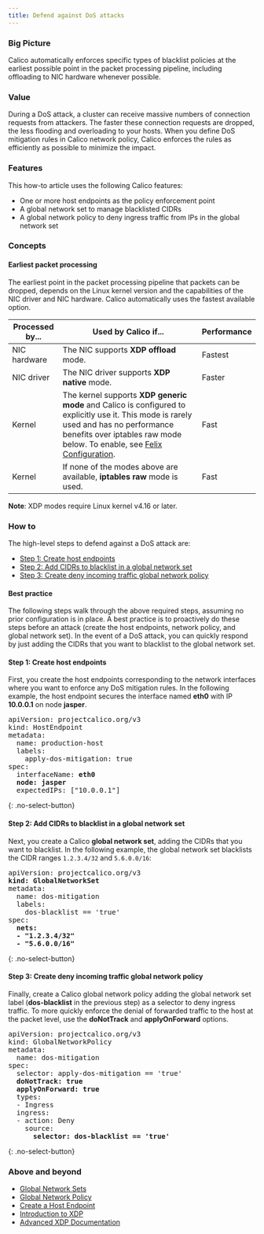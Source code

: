 ```yaml
---
title: Defend against DoS attacks
---
```


### Big Picture 

Calico automatically enforces specific types of blacklist policies at the earliest possible point in the packet processing pipeline, including offloading to NIC hardware whenever possible. 

### Value
During a DoS attack, a cluster can receive massive numbers of connection requests from attackers. The faster these connection requests are dropped, the less flooding and overloading to your hosts. When you define DoS mitigation rules in Calico network policy, Calico enforces the rules as efficiently as possible to minimize the impact.

### Features
This how-to article uses the following Calico features:
- One or more host endpoints as the policy enforcement point
- A global network set to manage blacklisted CIDRs
- A global network policy to deny ingress traffic from IPs in the global network set

### Concepts

#### Earliest packet processing
The earliest point in the packet processing pipeline that packets can be dropped, depends on the Linux kernel version and the capabilities of the NIC driver and NIC hardware. Calico automatically uses the fastest available option.

| Processed by... | Used by Calico if...                                         | Performance |
| --------------- | ------------------------------------------------------------ | ----------- |
| NIC hardware    | The NIC supports **XDP offload** mode.                       | Fastest     |
| NIC driver      | The NIC driver supports **XDP native** mode.                 | Faster      |
| Kernel          | The kernel supports **XDP generic mode** and Calico is configured to explicitly use it. This mode is rarely used and has no performance benefits over iptables raw mode below. To enable, see [Felix Configuration]({{site.baseurl}}/{{page.version}}/reference/resources/felixconfig).   | Fast        |
| Kernel          | If none of the modes above are available, **iptables raw** mode is used. | Fast        |

**Note**: XDP modes require Linux kernel v4.16 or later.

### How to

The high-level steps to defend against a DoS attack are:

- [Step 1: Create host endpoints](#step-1-create-host-endpoints)
- [Step 2: Add CIDRs to blacklist in a global network set](#step-2-add-cidrs-to-blacklist-in-a-global-network-set)
- [Step 3: Create deny incoming traffic global network policy](#step-3-create-deny-incoming-traffic-global-network-policy)

#### Best practice
The following steps walk through the above required steps, assuming no prior configuration is in place. A best practice is to proactively do these steps before an attack (create the host endpoints, network policy, and global network set). In the event of a DoS attack, you can quickly respond by just adding the CIDRs that you want to blacklist to the global network set.

#### Step 1: Create host endpoints
First, you create the host endpoints corresponding to the network interfaces where you want to enforce any DoS mitigation rules. In the following example, the host endpoint secures the interface named **eth0** with IP **10.0.0.1** on node **jasper**.

<pre>
apiVersion: projectcalico.org/v3
kind: HostEndpoint
metadata:
  name: production-host
  labels:
    apply-dos-mitigation: true
spec:
  interfaceName: <b>eth0</b>
  <b>node: jasper</b>
  expectedIPs: ["10.0.0.1"]
</pre>
{: .no-select-button}

#### Step 2: Add CIDRs to blacklist in a global network set
Next, you create a Calico **global network set**, adding the CIDRs that you want to blacklist. In the following example, the global network set blacklists the CIDR ranges `1.2.3.4/32` and `5.6.0.0/16`:

<pre>
apiVersion: projectcalico.org/v3
<b>kind: GlobalNetworkSet</b>
metadata:
  name: dos-mitigation
  labels:
    dos-blacklist == 'true'
spec:
  <b>nets:
  - "1.2.3.4/32"
  - "5.6.0.0/16"</b>
</pre>
{: .no-select-button}

#### Step 3: Create deny incoming traffic global network policy 
Finally, create a Calico global network policy adding the global network set label (**dos-blacklist** in the previous step) as a selector to deny ingress traffic. To more quickly enforce the denial of forwarded traffic to the host at the packet level, use the **doNotTrack** and **applyOnForward** options. 

<pre>
apiVersion: projectcalico.org/v3
kind: GlobalNetworkPolicy
metadata:
  name: dos-mitigation
spec:
  selector: apply-dos-mitigation == 'true'
  <b>doNotTrack: true
  applyOnForward: true</b>
  types:
  - Ingress
  ingress:
  - action: Deny
    source:
      <b>selector: dos-blacklist == 'true'</b>
</pre>
{: .no-select-button}

### Above and beyond

- [Global Network Sets]({{site.baseurl}}/{{page.version}}/reference/resources/globalnetworkset)
- [Global Network Policy]({{site.baseurl}}/{{page.version}}/reference/resources/globalnetworkpolicy)
- [Create a Host Endpoint]({{site.baseurl}}/{{page.version}}/reference/resources/hostendpoint)
- [Introduction to XDP](https://www.iovisor.org/technology/xdp)
- [Advanced XDP Documentation](https://prototype-kernel.readthedocs.io/en/latest/networking/XDP/index.html)
